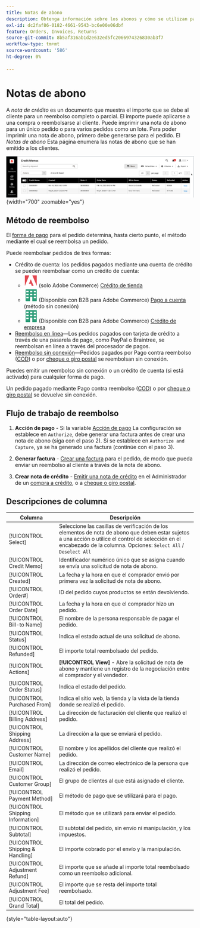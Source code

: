 ```yaml
---
title: Notas de abono
description: Obtenga información sobre los abonos y cómo se utilizan para emitir un reembolso parcial o completo.
exl-id: dc2faf86-0182-4661-9543-bc6e00e06dbf
feature: Orders, Invoices, Returns
source-git-commit: 8b5af316ab1d2e632ed5fc2066974326830ab3f7
workflow-type: tm+mt
source-wordcount: '586'
ht-degree: 0%

---
```


# Notas de abono

A _nota de crédito_ es un documento que muestra el importe que se debe al cliente para un reembolso completo o parcial. El importe puede aplicarse a una compra o reembolsarse al cliente. Puede imprimir una nota de abono para un único pedido o para varios pedidos como un lote. Para poder imprimir una nota de abono, primero debe generarse para el pedido. El _Notas de abono_ Esta página enumera las notas de abono que se han emitido a los clientes.

![Notas de abono](./assets/credit-memos.png){width="700" zoomable="yes"}

## Método de reembolso

El [forma de pago](payments.md) para el pedido determina, hasta cierto punto, el método mediante el cual se reembolsa un pedido.

Puede reembolsar pedidos de tres formas:

- Crédito de cuenta: los pedidos pagados mediante una cuenta de crédito se pueden reembolsar como un crédito de cuenta:
   - ![Adobe Commerce](../assets/adobe-logo.svg) (solo Adobe Commerce) [Crédito de tienda](../customers/store-credit-using.md)
   - ![B2B para Adobe Commerce](../assets/b2b.svg) (Disponible con B2B para Adobe Commerce) [Pago a cuenta](../b2b/enable-basic-features.md#configure-payment-on-account) (método sin conexión)
   - ![B2B para Adobe Commerce](../assets/b2b.svg) (Disponible con B2B para Adobe Commerce) [Crédito de empresa](../b2b/credit-company.md)
- [Reembolso en línea](payments.md#online-payment-methods)—Los pedidos pagados con tarjeta de crédito a través de una pasarela de pago, como PayPal o Braintree, se reembolsan en línea a través del procesador de pagos.
- [Reembolso sin conexión](payments.md#offline-payment-methods)—Pedidos pagados por Pago contra reembolso ([COD](cash-on-delivery.md)) o por [cheque o giro postal](check-money-order.md) se reembolsan sin conexión.

Puedes emitir un reembolso sin conexión o un crédito de cuenta (si está activado) para cualquier forma de pago.

Un pedido pagado mediante Pago contra reembolso ([COD](cash-on-delivery.md)) o por [cheque o giro postal](check-money-order.md) se devuelve sin conexión.

## Flujo de trabajo de reembolso

1. **Acción de pago** - Si la variable [Acción de pago](credit-memo-create.md#payment-action-setting) La configuración se establece en `Authorize`, debe generar una factura antes de crear una nota de abono (siga con el paso 2). Si se establece en `Authorize and Capture`, ya se ha generado una factura (continúe con el paso 3).

1. **Generar factura** - [Crear una factura](invoices.md#create-an-invoice) para el pedido, de modo que pueda enviar un reembolso al cliente a través de la nota de abono.

1. **Crear nota de crédito** - [Emitir una nota de crédito](credit-memo-create.md) en el Administrador de un [compra a crédito](credit-memo-create.md#issue-a-refund-for-a-credit-purchase), o a [cheque o giro postal](credit-memo-create.md#issue-an-offline-refund-for-check-or-money-order).

## Descripciones de columna

| Columna | Descripción |
|--- |--- |
| [!UICONTROL Select] | Seleccione las casillas de verificación de los elementos de nota de abono que deben estar sujetos a una acción o utilice el control de selección en el encabezado de la columna. Opciones: `Select All` / `Deselect All` |
| [!UICONTROL Credit Memo] | Identificador numérico único que se asigna cuando se envía una solicitud de nota de abono. |
| [!UICONTROL Created] | La fecha y la hora en que el comprador envió por primera vez la solicitud de nota de abono. |
| [!UICONTROL Order#] | ID del pedido cuyos productos se están devolviendo. |
| [!UICONTROL Order Date] | La fecha y la hora en que el comprador hizo un pedido. |
| [!UICONTROL Bill-to Name] | El nombre de la persona responsable de pagar el pedido. |
| [!UICONTROL Status] | Indica el estado actual de una solicitud de abono. |
| [!UICONTROL Refunded] | El importe total reembolsado del pedido. |
| [!UICONTROL Actions] | **[!UICONTROL View]** - Abre la solicitud de nota de abono y mantiene un registro de la negociación entre el comprador y el vendedor. |
| [!UICONTROL Order Status] | Indica el estado del pedido. |
| [!UICONTROL Purchased From] | Indica el sitio web, la tienda y la vista de la tienda donde se realizó el pedido. |
| [!UICONTROL Billing Address] | La dirección de facturación del cliente que realizó el pedido. |
| [!UICONTROL Shipping Address] | La dirección a la que se enviará el pedido. |
| [!UICONTROL Customer Name] | El nombre y los apellidos del cliente que realizó el pedido. |
| [!UICONTROL Email] | La dirección de correo electrónico de la persona que realizó el pedido. |
| [!UICONTROL Customer Group] | El grupo de clientes al que está asignado el cliente. |
| [!UICONTROL Payment Method] | El método de pago que se utilizará para el pago. |
| [!UICONTROL Shipping Information] | El método que se utilizará para enviar el pedido. |
| [!UICONTROL Subtotal] | El subtotal del pedido, sin envío ni manipulación, y los impuestos. |
| [!UICONTROL Shipping & Handling] | El importe cobrado por el envío y la manipulación. |
| [!UICONTROL Adjustment Refund] | El importe que se añade al importe total reembolsado como un reembolso adicional. |
| [!UICONTROL Adjustment Fee] | El importe que se resta del importe total reembolsado. |
| [!UICONTROL Grand Total] | El total del pedido. |

{style="table-layout:auto"}
